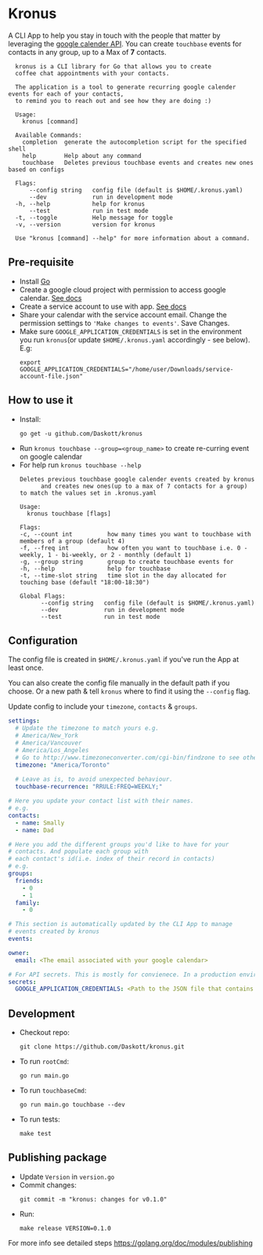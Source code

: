 # Kronus
A CLI App to help you stay in touch with the people that matter by leveraging the [google calender API](https://developers.google.com/calendar/api/guides/overview).
You can create `touchbase` events for contacts in any group, up to a Max of **7** contacts.
```
  kronus is a CLI library for Go that allows you to create
  coffee chat appointments with your contacts.

  The application is a tool to generate recurring google calender events for each of your contacts,
  to remind you to reach out and see how they are doing :)

  Usage:
    kronus [command]

  Available Commands:
    completion  generate the autocompletion script for the specified shell
    help        Help about any command
    touchbase   Deletes previous touchbase events and creates new ones based on configs

  Flags:
      --config string   config file (default is $HOME/.kronus.yaml)
      --dev             run in development mode
  -h, --help            help for kronus
      --test            run in test mode
  -t, --toggle          Help message for toggle
  -v, --version         version for kronus

  Use "kronus [command] --help" for more information about a command.
  ```

## Pre-requisite
- Install [Go](https://golang.org/dl/)
- Create a google cloud project with permission to access google calendar. [See docs](https://cloud.google.com/resource-manager/docs/creating-managing-projects)
- Create a service account to use with app. [See docs](https://cloud.google.com/iam/docs/creating-managing-service-accounts)
- Share your calendar with the service account email. Change the permission settings to `'Make changes to events'`. Save Changes.
- Make sure `GOOGLE_APPLICATION_CREDENTIALS` is set in the environment you run `kronus`(or update `$HOME/.kronus.yaml` accordingly - see below). E.g:
  ```
  export GOOGLE_APPLICATION_CREDENTIALS="/home/user/Downloads/service-account-file.json"
  ```

## How to use it
- Install:
  ```
  go get -u github.com/Daskott/kronus
  ```
- Run `kronus touchbase --group=<group_name>` to create re-curring event on google calendar
- For help run `kronus touchbase --help`
  ```
  Deletes previous touchbase google calender events created by kronus
        and creates new ones(up to a max of 7 contacts for a group) to match the values set in .kronus.yaml

  Usage:
    kronus touchbase [flags]

  Flags:
  -c, --count int          how many times you want to touchbase with members of a group (default 4)
  -f, --freq int           how often you want to touchbase i.e. 0 - weekly, 1 - bi-weekly, or 2 - monthly (default 1)
  -g, --group string       group to create touchbase events for
  -h, --help               help for touchbase
  -t, --time-slot string   time slot in the day allocated for touching base (default "18:00-18:30")

  Global Flags:
        --config string   config file (default is $HOME/.kronus.yaml)
        --dev             run in development mode
        --test            run in test mode
  ```

## Configuration
The config file is created in `$HOME/.kronus.yaml` if you've run the App at least once.

You can also create the config file manually in the default path if you choose. Or a new path & tell `kronus` where to find it using the `--config` flag.

Update config to include your `timezone`, `contacts` & `groups`. 
  ```yml
  settings:
    # Update the timezone to match yours e.g.
    # America/New_York
    # America/Vancouver
    # America/Los_Angeles
    # Go to http://www.timezoneconverter.com/cgi-bin/findzone to see others.
    timezone: "America/Toronto"
    
    # Leave as is, to avoid unexpected behaviour. 
    touchbase-recurrence: "RRULE:FREQ=WEEKLY;"

  # Here you update your contact list with their names.
  # e.g.
  contacts:
    - name: Smally
    - name: Dad

  # Here you add the different groups you'd like to have for your
  # contacts. And populate each group with 
  # each contact's id(i.e. index of their record in contacts)
  # e.g. 
  groups:
    friends:
      - 0
      - 1
    family:
      - 0

  # This section is automatically updated by the CLI App to manage
  # events created by kronus
  events:

  owner:
    email: <The email associated with your google calendar>
  
  # For API secrets. This is mostly for convienece. In a production environment, pass GOOGLE_APPLICATION_CREDENTIALS directly into the env and kronus will override whatever is in here.
  secrets:
    GOOGLE_APPLICATION_CREDENTIALS: <Path to the JSON file that contains your service account key>
  ```

## Development
- Checkout repo: 
  ```
  git clone https://github.com/Daskott/kronus.git
  ```
- To run `rootCmd`: 
  ```
  go run main.go
  ```
- To run `touchbaseCmd`: 
  ```
  go run main.go touchbase --dev
  ```
- To run tests: 
  ```
  make test
  ```

## Publishing package
* Update `Version` in `version.go`
* Commit changes:
  ```
  git commit -m "kronus: changes for v0.1.0"
  ```
* Run:
  ```
  make release VERSION=0.1.0
  ```
For more info see detailed steps https://golang.org/doc/modules/publishing
